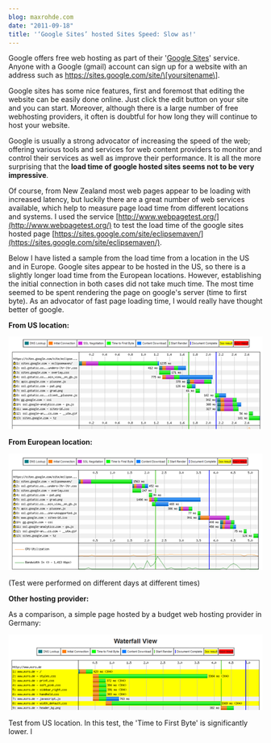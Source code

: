 ```yaml
---
blog: maxrohde.com
date: "2011-09-18"
title: '‘Google Sites’ hosted Sites Speed: Slow as!'
---
```


Google offers free web hosting as part of their '[Google Sites](https://sites.google.com/)' service. Anyone with a Google (gmail) account can sign up for a website with an address such as https://sites.google.com/site/\[yoursitename\].

Google sites has some nice features, first and foremost that editing the website can be easily done online. Just click the edit button on your site and you can start. Moreover, although there is a large number of free webhosting providers, it often is doubtful for how long they will continue to host your website.

Google is usually a strong advocator of increasing the speed of the web; offering various tools and services for web content providers to monitor and control their services as well as improve their performance. It is all the more surprising that the **load time of google hosted sites seems not to be very impressive**.

Of course, from New Zealand most web pages appear to be loading with increased latency, but luckily there are a great number of web services available, which help to measure page load time from different locations and systems. I used the service [http://www.webpagetest.org/](http://www.webpagetest.org/) to test the load time of the google sites hosted page [https://sites.google.com/site/eclipsemaven/](https://sites.google.com/site/eclipsemaven/).

Below I have listed a sample from the load time from a location in the US and in Europe. Google sites appear to be hosted in the US, so there is a slightly longer load time from the European locations. However, establishing the initial connection in both cases did not take much time. The most time seemed to be spent rendering the page on google's server (time to first byte). As an advocator of fast page loading time, I would really have thought better of google.

**From US location:**

![](images/091811_2316_googlesites11.png)

**From European location:**

![](images/091811_2316_googlesites21.png)

(Test were performed on different days at different times)

**Other hosting provider:**

As a comparison, a simple page hosted by a budget web hosting provider in Germany:

![](images/091811_2316_googlesites3.png)

Test from US location. In this test, the 'Time to First Byte' is significantly lower. I
